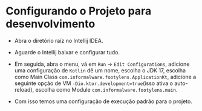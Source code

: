 # Configurando o Projeto para desenvolvimento

- Abra o diretório raíz no Intellij IDEA. 
- Aguarde o Intellij baixar e configurar tudo.
- Em seguida, abra o menu, vá em `Run` -> `Edit Configurations`, adicione uma configuração de `Kotlin` dê um nome, escolha o JDK 17, escolha como Main Class `com.informalware.footylens.ApplicationKt`, adicione a seguinte opção de VM `-Dio.ktor.development=true`(isso ativa o auto-reload), escolha como Module `com.informalware.footylens.main`. 

- Com isso temos uma configuração de execução padrão para o projeto.